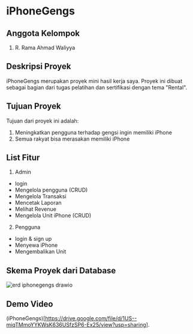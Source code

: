 # iPhoneGengs

## Anggota Kelompok

1. R. Rama Ahmad Waliyya

## Deskripsi Proyek

iPhoneGengs merupakan proyek mini hasil kerja saya. Proyek ini dibuat sebagai bagian dari tugas pelatihan dan sertifikasi dengan tema "Rental".

## Tujuan Proyek

Tujuan dari proyek ini adalah:
1. Meningkatkan pengguna terhadap gengsi ingin memiliki iPhone
2. Semua rakyat bisa merasakan memiliki iPhone

## List Fitur
1. Admin
- login
- Mengelola pengguna (CRUD)
- Mengelola Transaksi
- Mencetak Laporan
- Melihat Revenue
- Mengelola Unit iPhone (CRUD)

2. Pengguna
- login & sign up
- Menyewa iPhone
- Mengembalikan Unit

## Skema Proyek dari Database


![erd iphonegengs drawio](https://github.com/user-attachments/assets/1b715bbc-b06b-4a7d-b27c-ff12069e6d78)

## Demo Video
(iPhoneGengs)[https://drive.google.com/file/d/1US--miqTMmoYYKWsK636USfzSP6-Ex25/view?usp=sharing].
